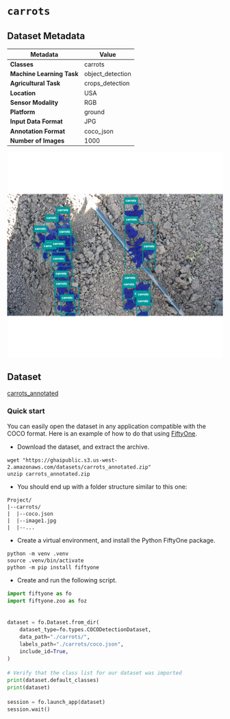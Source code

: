# `carrots`

## Dataset Metadata

| Metadata | Value |
| --- | --- |
| **Classes** | carrots |
| **Machine Learning Task** | object_detection |
| **Agricultural Task** | crops_detection |
| **Location** | USA |
| **Sensor Modality** | RGB |
| **Platform** | ground |
| **Input Data Format** | JPG |
| **Annotation Format** | coco_json |
| **Number of Images** | 1000 |

![Example Image for carrots](https://github.com/AxisAg/GHAIDatasets/blob/main/datasets/sample/carrots_sample.png)


## Dataset

[carrots_annotated](https://ghaipublic.s3.us-west-2.amazonaws.com/datasets/carrots_annotated.zip)


### Quick start
You can easily open the dataset in any application compatible with the COCO format. Here is an example of how
to do that using [FiftyOne](https://voxel51.com/fiftyone/).

* Download the dataset, and extract the archive.
```shell
wget "https://ghaipublic.s3.us-west-2.amazonaws.com/datasets/carrots_annotated.zip"
unzip carrots_annotated.zip
```
* You should end up with a folder structure similar to this one:
```
Project/
|--carrots/
|  |--coco.json
|  |--image1.jpg
|  |--...
```
* Create a virtual environment, and install the Python FiftyOne package.
```shell
python -m venv .venv
source .venv/bin/activate
python -m pip install fiftyone
```
* Create and run the following script.
```python
import fiftyone as fo
import fiftyone.zoo as foz


dataset = fo.Dataset.from_dir(
    dataset_type=fo.types.COCODetectionDataset,
    data_path="./carrots/",
    labels_path="./carrots/coco.json",
    include_id=True,
)

# Verify that the class list for our dataset was imported
print(dataset.default_classes)
print(dataset)

session = fo.launch_app(dataset)
session.wait()
```


